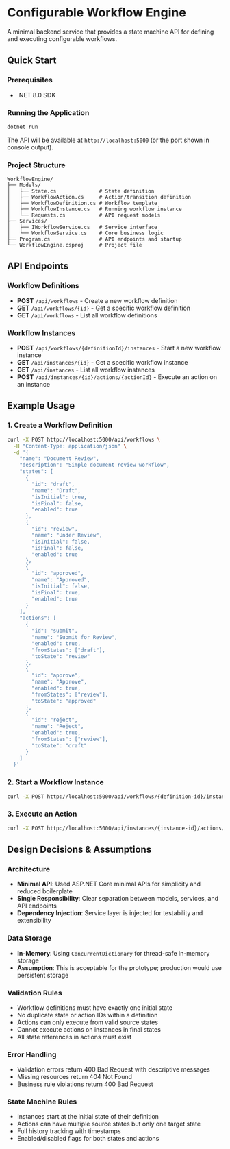 # Configurable Workflow Engine

A minimal backend service that provides a state machine API for defining and executing configurable workflows.

## Quick Start

### Prerequisites
- .NET 8.0 SDK

### Running the Application
```bash
dotnet run
```

The API will be available at `http://localhost:5000` (or the port shown in console output).

### Project Structure
```
WorkflowEngine/
├── Models/
│   ├── State.cs              # State definition
│   ├── WorkflowAction.cs     # Action/transition definition
│   ├── WorkflowDefinition.cs # Workflow template
│   ├── WorkflowInstance.cs   # Running workflow instance
│   └── Requests.cs           # API request models
├── Services/
│   ├── IWorkflowService.cs   # Service interface
│   └── WorkflowService.cs    # Core business logic
├── Program.cs                # API endpoints and startup
└── WorkflowEngine.csproj     # Project file
```

## API Endpoints

### Workflow Definitions
- **POST** `/api/workflows` - Create a new workflow definition
- **GET** `/api/workflows/{id}` - Get a specific workflow definition
- **GET** `/api/workflows` - List all workflow definitions

### Workflow Instances
- **POST** `/api/workflows/{definitionId}/instances` - Start a new workflow instance
- **GET** `/api/instances/{id}` - Get a specific workflow instance
- **GET** `/api/instances` - List all workflow instances
- **POST** `/api/instances/{id}/actions/{actionId}` - Execute an action on an instance

## Example Usage

### 1. Create a Workflow Definition
```bash
curl -X POST http://localhost:5000/api/workflows \
  -H "Content-Type: application/json" \
  -d '{
    "name": "Document Review",
    "description": "Simple document review workflow",
    "states": [
      {
        "id": "draft",
        "name": "Draft",
        "isInitial": true,
        "isFinal": false,
        "enabled": true
      },
      {
        "id": "review",
        "name": "Under Review",
        "isInitial": false,
        "isFinal": false,
        "enabled": true
      },
      {
        "id": "approved",
        "name": "Approved",
        "isInitial": false,
        "isFinal": true,
        "enabled": true
      }
    ],
    "actions": [
      {
        "id": "submit",
        "name": "Submit for Review",
        "enabled": true,
        "fromStates": ["draft"],
        "toState": "review"
      },
      {
        "id": "approve",
        "name": "Approve",
        "enabled": true,
        "fromStates": ["review"],
        "toState": "approved"
      },
      {
        "id": "reject",
        "name": "Reject",
        "enabled": true,
        "fromStates": ["review"],
        "toState": "draft"
      }
    ]
  }'
```

### 2. Start a Workflow Instance
```bash
curl -X POST http://localhost:5000/api/workflows/{definition-id}/instances
```

### 3. Execute an Action
```bash
curl -X POST http://localhost:5000/api/instances/{instance-id}/actions/submit
```

## Design Decisions & Assumptions

### Architecture
- **Minimal API**: Used ASP.NET Core minimal APIs for simplicity and reduced boilerplate
- **Single Responsibility**: Clear separation between models, services, and API endpoints
- **Dependency Injection**: Service layer is injected for testability and extensibility

### Data Storage
- **In-Memory**: Using `ConcurrentDictionary` for thread-safe in-memory storage
- **Assumption**: This is acceptable for the prototype; production would use persistent storage

### Validation Rules
- Workflow definitions must have exactly one initial state
- No duplicate state or action IDs within a definition
- Actions can only execute from valid source states
- Cannot execute actions on instances in final states
- All state references in actions must exist

### Error Handling
- Validation errors return 400 Bad Request with descriptive messages
- Missing resources return 404 Not Found
- Business rule violations return 400 Bad Request

### State Machine Rules
- Instances start at the initial state of their definition
- Actions can have multiple source states but only one target state
- Full history tracking with timestamps
- Enabled/disabled flags for both states and actions